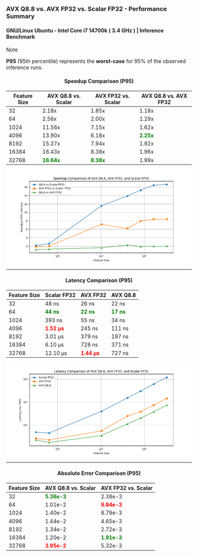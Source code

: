 ### **AVX Q8.8 vs. AVX FP32 vs. Scalar FP32 - Performance Summary**
#### GNU/Linux Ubuntu - Intel Core i7 14700k ( 3.4 GHz ) | Inference Benchmark
> [!NOTE]  
> **P95** (95th percentile) represents the **worst-case** for 95% of the observed inference runs.

<div align="center">

#### **Speedup Comparison (P95)**
| Feature Size | AVX Q8.8 vs. Scalar | AVX FP32 vs. Scalar | AVX Q8.8 vs. AVX FP32 |
|-----------------|---------------------------------|--------------------------------|--------------------------------|
| 32  | 2.18x  | 1.85x  | 1.18x  |
| 64  | 2.56x  | 2.00x  | 1.29x  |
| 1024  | 11.56x  | 7.15x  | 1.62x  |
| 4096  | 13.90x  | 6.18x  | <span style="color:green"> **2.25x** </span> |
| 8192  | 15.27x  | 7.94x  | 1.92x  |
| 16384  | 16.43x  | 8.38x  | 1.96x  |
| 32768  | <span style="color:green"> **16.64x**  </span>  | <span style="color:green">  **8.38x** </span>  | 1.99x  |

![speedupGraph](./images/speedupGraph.png)

</div>

---

<div align="center">

#### **Latency Comparison (P95)**
| **Feature Size** | Scalar FP32 | AVX FP32 | AVX Q8.8 |
|-----------------|-----------------|----------------|----------------|
| 32  | 48 ns  | 26 ns | 22 ns |
| 64  |  <span style="color:green">  **44 ns** </span>  | <span style="color:green">  **22 ns** </span>  | <span style="color:green">  **17 ns** </span> |
| 1024  | 393 ns  | 55 ns  | 34 ns |
| 4096  |  <span style="color:red">  **1.52 µs**  </span> | 245 ns  | 111 ns  |
| 8192  | 3.01 µs  | 379 ns  | 197 ns  |
| 16384  | 6.10 µs  | 728 ns  | 371 ns  |
| 32768  | 12.10 µs  |  <span style="color:red">  **1.44 µs**  </span> | 727 ns |

![latencyGraph](./images/latencyGraph.png)

</div>

---

<div align="center">

#### **Absolute Error Comparison (P95)**
| **Feature Size** | **AVX Q8.8 vs. Scalar** | AVX FP32 vs. Scalar |
|-----------------|----------------------------------|----------------------------------|
| 32  |  <span style="color:green">  **5.36e-3** </span> | 2.38e-3  |
| 64  | 1.01e-2  |  <span style="color:red">  **9.84e-3**  </span> |
| 1024  | 1.40e-2  | 8.79e-3  |
| 4096  | 1.44e-2 | 4.65e-3  |
| 8192  | 1.34e-2  | 2.72e-3 |
| 16384  | 1.20e-2  |  <span style="color:green">  **1.91e-3**  </span> |
| 32768  |  <span style="color:red">  **3.95e-2** </span> | 5.32e-3  |

</div>


